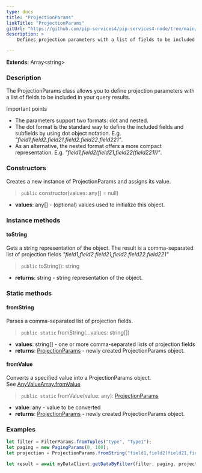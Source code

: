 ```yaml
---
type: docs
title: "ProjectionParams"
linkTitle: "ProjectionParams"
gitUrl: "https://github.com/pip-services4/pip-services4-node/tree/main/pip-services4-data-node"
description: > 
    Defines projection parameters with a list of fields to be included in the query results.

---
```


**Extends:** Array\<string\> 

### Description

The ProjectionParams class allows you to define projection parameters with a list of fields to be included in your query results. 

Important points

- The parameters support two formats: dot and nested.
- The dot format is the standard way to define the included fields and subfields by using dot object notation. E.g. *"field1,field2.field21,field2.field22.field221"*.
- As an alternative, the nested format offers a more compact representation. E.g. *"field1,field2(field21,field22(field221))"*.

### Constructors
Creates a new instance of ProjectionParams and assigns its value.

> `public` constructor(values: any[] = null)

- **values**: any[] - (optional) values used to initialize this object.

### Instance methods

#### toString
Gets a string representation of the object.
The result is a comma-separated list of projection fields
*"field1,field2.field21,field2.field22.field221"*

> `public` toString(): string

- **returns**: string - string representation of the object.

### Static methods

#### fromString
Parses a comma-separated list of projection fields.

> `public static` fromString(...values: string[])

- **values**: string[] - one or more comma-separated lists of projection fields
- **returns**: [ProjectionParams]() - newly created ProjectionParams object.

#### fromValue
Converts a specified value into a ProjectionParams object.  
See [AnyValueArray.fromValue](../any_value_array/#fromvalue)

> `public static` fromValue(value: any): [ProjectionParams]()

- **value**: any -  value to be converted
- **returns**: [ProjectionParams]() - newly created ProjectionParams object.

### Examples

```typescript
let filter = FilterParams.fromTuples("type", "Type1");
let paging = new PagingParams(0, 100);
let projection = ProjectionParams.fromString("field1,field2(field21,field22)")    

let result = await myDataClient.getDataByFilter(filter, paging, projection);
```
